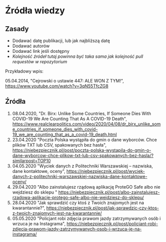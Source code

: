 # Źródła wiedzy
## Zasady
- Dodawać datę publikacji, lub jak najbliższą datę
- Dodawać autorów
- Dodawać link jeśli dostępny
- *Kolejność źródeł tutaj powinna być taka sama jak kolejność pull requestów w repozytorium*

Przykładowy wpis:

05.04.2014, "Cejrowski o ustawie 447: ALE WON Z TYM!", https://www.youtube.com/watch?v=3qN55TfcZG8
## Źródła
1. 08.04.2020, "Dr. Birx: Unlike Some Countries, If Someone Dies With COVID-19 We Are Counting That As A COVID-19 Death", https://www.realclearpolitics.com/video/2020/04/08/dr_birx_unlike_some_countries_if_someone_dies_with_covid-19_we_are_counting_that_as_a_covid-19_death.html
2. 23.04.2020 "Poczta Polska wystąpiła do gmin o dane wyborców. Chce plików TXT lub CSV, spakowanych bez hasła", https://niebezpiecznik.pl/post/poczta-polska-wystapila-do-gmin-o-dane-wyborcow-chce-plikow-txt-lub-csv-spakowanych-bez-hasla/?similarpost=TOP10
3. 04.05.2020 "Wyciek danych z Politechniki Warszawskiej – nazwiska, dane kontaktowe, oceny", https://niebezpiecznik.pl/post/wyciek-danych-z-politechniki-warszawskiej-nazwiska-dane-kontaktowe-oceny/
4. 29.04.2020 "Albo zainstalujesz rządową aplikację ProteGO Safe albo nie wejdziesz do sklepu " https://niebezpiecznik.pl/post/albo-zainstalujesz-rzadowa-aplikacje-protego-safe-albo-nie-wejdziesz-do-sklepu/ 
5. 28.04.2020 "Jak sprawdzić czy ktoś z Twoich znajomych jest na kwarantannie?", https://niebezpiecznik.pl/post/jak-sprawdzic-czy-ktos-z-twoich-znajomych-jest-na-kwarantannie/
6. 05.05.2020 "Policjant robi zdjęcia prawom jazdy zatrzymywanych osób i wrzuca je na Instagrama", https://niebezpiecznik.pl/post/policjant-robi-zdjecia-prawom-jazdy-zatrzymywanych-osob-i-wrzuca-je-na-instagrama/


